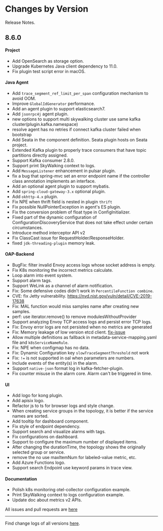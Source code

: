 Changes by Version
==================
Release Notes.

8.6.0
------------------
#### Project
* Add OpenSearch as storage option.
* Upgrade Kubernetes Java client dependency to 11.0.
* Fix plugin test script error in macOS.

#### Java Agent
* Add `trace_segment_ref_limit_per_span` configuration mechanism to avoid OOM.
* Improve `GlobalIdGenerator` performance.
* Add an agent plugin to support elasticsearch7.
* Add `jsonrpc4j` agent plugin.
* new options to support multi skywalking cluster use same kafka cluster(plugin.kafka.namespace)
* resolve agent has no retries if connect kafka cluster failed when bootstrap
* Add Seata in the component definition. Seata plugin hosts on Seata project.
* Extended Kafka plugin to properly trace consumers that have topic partitions directly assigned.
* Support Kafka consumer 2.8.0.
* Support print SkyWalking context to logs.
* Add `MessageListener` enhancement in pulsar plugin.
* fix a bug that spring-mvc set an error endpoint name if the controller class annotation implements an interface.
* Add an optional agent plugin to support mybatis.
* Add `spring-cloud-gateway-3.x` optional plugin.
* Add `okhttp-4.x` plugin.
* Fix NPE when thrift field is nested in plugin `thrift`
* Fix possible NullPointerException in agent's ES plugin.
* Fix the conversion problem of float type in ConfigInitializer.
* Fixed part of the dynamic configuration of ConfigurationDiscoveryService that does not take effect under certain circumstances.
* Introduce method interceptor API v2
* Fix ClassCast issue for RequestHolder/ResponseHolder.
* fixed `jdk-threading-plugin` memory leak.

#### OAP-Backend
* BugFix: filter invalid Envoy access logs whose socket address is empty.
* Fix K8s monitoring the incorrect metrics calculate. 
* Loop alarm into event system.
* Support alarm tags.
* Support WeLink as a channel of alarm notification.
* Fix: Some defensive codes didn't work in `PercentileFunction combine`.
* CVE: fix Jetty vulnerability. https://nvd.nist.gov/vuln/detail/CVE-2019-17638
* Fix: MAL function would miss samples name after creating new samples.
* perf: use iterator.remove() to remove modulesWithoutProvider
* Support analyzing Envoy TCP access logs and persist error TCP logs.
* Fix: Envoy error logs are not persisted when no metrics are generated
* Fix: Memory leakage of low version etcd client. [fix-issue](https://github.com/jurmous/etcd4j/pull/185)
* Allow multiple definitions as fallback in metadata-service-mapping.yaml file and `k8sServiceNameRule`.
* Fix: NPE when configmap has no data.
* Fix: Dynamic Configuration key `slowTraceSegmentThreshold` not work
* Fix: `!=` is not supported in oal when parameters are numbers.
* Include events of the entity(s) in the alarm.
* Support `native-json` format log in kafka-fetcher-plugin.
* Fix counter misuse in the alarm core. Alarm can't be triggered in time.

#### UI
* Add logo for kong plugin.
* Add apisix logo.
* Refactor js to ts for browser logs and style change.
* When creating service groups in the topology, it is better if the service names are sorted.
* Add tooltip for dashboard component.
* Fix style of endpoint dependency.
* Support search and visualize alarms with tags.
* Fix configurations on dashboard.
* Support to configure the maximum number of displayed items.
* After changing the durationTime, the topology shows the originally selected group or service.
* remove the no use maxItemNum for labeled-value metric, etc.
* Add Azure Functions logo.
* Support search Endpoint use keyword params in trace view.

#### Documentation
* Polish k8s monitoring otel-collector configuration example.
* Print SkyWalking context to logs configuration example.
* Update doc about metrics v2 APIs.

All issues and pull requests are [here](https://github.com/apache/skywalking/milestone/84?closed=1)

------------------
Find change logs of all versions [here](changes).
